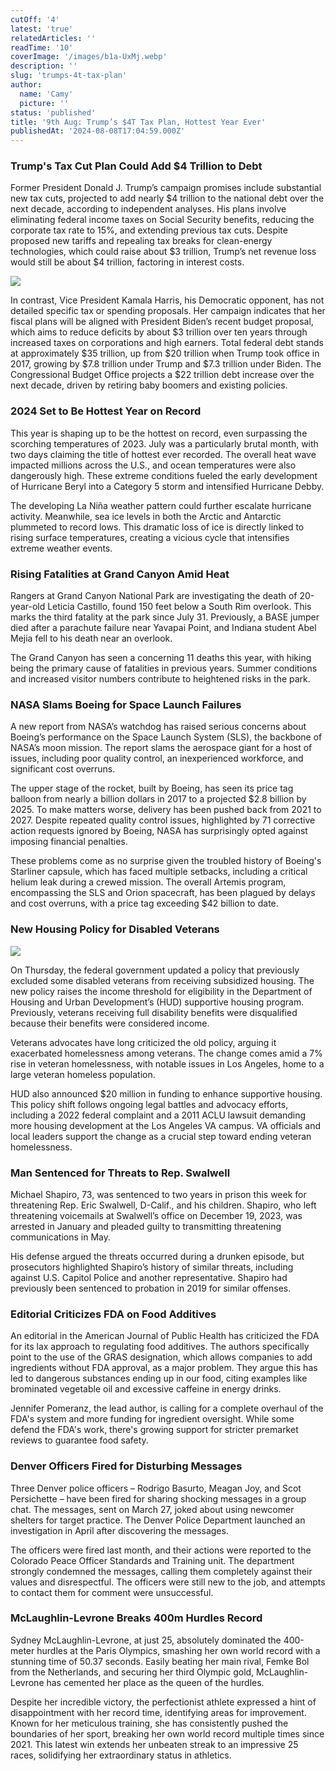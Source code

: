 ```yaml
---
cutOff: '4'
latest: 'true'
relatedArticles: ''
readTime: '10'
coverImage: '/images/b1a-UxMj.webp'
description: ''
slug: 'trumps-4t-tax-plan'
author:
  name: 'Camy'
  picture: ''
status: 'published'
title: '9th Aug: Trump’s $4T Tax Plan, Hottest Year Ever'
publishedAt: '2024-08-08T17:04:59.000Z'
---
```


### Trump's Tax Cut Plan Could Add $4 Trillion to Debt

Former President Donald J. Trump’s campaign promises include substantial new tax cuts, projected to add nearly $4 trillion to the national debt over the next decade, according to independent analyses. His plans involve eliminating federal income taxes on Social Security benefits, reducing the corporate tax rate to 15%, and extending previous tax cuts. Despite proposed new tariffs and repealing tax breaks for clean-energy technologies, which could raise about $3 trillion, Trump’s net revenue loss would still be about $4 trillion, factoring in interest costs.

![](/images/b1a-k4Mz.webp)

In contrast, Vice President Kamala Harris, his Democratic opponent, has not detailed specific tax or spending proposals. Her campaign indicates that her fiscal plans will be aligned with President Biden’s recent budget proposal, which aims to reduce deficits by about $3 trillion over ten years through increased taxes on corporations and high earners. Total federal debt stands at approximately $35 trillion, up from $20 trillion when Trump took office in 2017, growing by $7.8 trillion under Trump and $7.3 trillion under Biden. The Congressional Budget Office projects a $22 trillion debt increase over the next decade, driven by retiring baby boomers and existing policies.

### 2024 Set to Be Hottest Year on Record

This year is shaping up to be the hottest on record, even surpassing the scorching temperatures of 2023. July was a particularly brutal month, with two days claiming the title of hottest ever recorded. The overall heat wave impacted millions across the U.S., and ocean temperatures were also dangerously high. These extreme conditions fueled the early development of Hurricane Beryl into a Category 5 storm and intensified Hurricane Debby.

The developing La Niña weather pattern could further escalate hurricane activity. Meanwhile, sea ice levels in both the Arctic and Antarctic plummeted to record lows. This dramatic loss of ice is directly linked to rising surface temperatures, creating a vicious cycle that intensifies extreme weather events.

### Rising Fatalities at Grand Canyon Amid Heat

Rangers at Grand Canyon National Park are investigating the death of 20-year-old Leticia Castillo, found 150 feet below a South Rim overlook. This marks the third fatality at the park since July 31. Previously, a BASE jumper died after a parachute failure near Yavapai Point, and Indiana student Abel Mejia fell to his death near an overlook.

The Grand Canyon has seen a concerning 11 deaths this year, with hiking being the primary cause of fatalities in previous years. Summer conditions and increased visitor numbers contribute to heightened risks in the park.

### NASA Slams Boeing for Space Launch Failures

A new report from NASA’s watchdog has raised serious concerns about Boeing’s performance on the Space Launch System (SLS), the backbone of NASA’s moon mission. The report slams the aerospace giant for a host of issues, including poor quality control, an inexperienced workforce, and significant cost overruns.

The upper stage of the rocket, built by Boeing, has seen its price tag balloon from nearly a billion dollars in 2017 to a projected $2.8 billion by 2025. To make matters worse, delivery has been pushed back from 2021 to 2027. Despite repeated quality control issues, highlighted by 71 corrective action requests ignored by Boeing, NASA has surprisingly opted against imposing financial penalties.

These problems come as no surprise given the troubled history of Boeing's Starliner capsule, which has faced multiple setbacks, including a critical helium leak during a crewed mission. The overall Artemis program, encompassing the SLS and Orion spacecraft, has been plagued by delays and cost overruns, with a price tag exceeding $42 billion to date.

### New Housing Policy for Disabled Veterans

![](/images/b1b-kyMj.webp)

On Thursday, the federal government updated a policy that previously excluded some disabled veterans from receiving subsidized housing. The new policy raises the income threshold for eligibility in the Department of Housing and Urban Development’s (HUD) supportive housing program. Previously, veterans receiving full disability benefits were disqualified because their benefits were considered income.

Veterans advocates have long criticized the old policy, arguing it exacerbated homelessness among veterans. The change comes amid a 7% rise in veteran homelessness, with notable issues in Los Angeles, home to a large veteran homeless population.

HUD also announced $20 million in funding to enhance supportive housing. This policy shift follows ongoing legal battles and advocacy efforts, including a 2022 federal complaint and a 2011 ACLU lawsuit demanding more housing development at the Los Angeles VA campus. VA officials and local leaders support the change as a crucial step toward ending veteran homelessness.

### **Man Sentenced for Threats to Rep. Swalwell**

Michael Shapiro, 73, was sentenced to two years in prison this week for threatening Rep. Eric Swalwell, D-Calif., and his children. Shapiro, who left threatening voicemails at Swalwell’s office on December 19, 2023, was arrested in January and pleaded guilty to transmitting threatening communications in May.

His defense argued the threats occurred during a drunken episode, but prosecutors highlighted Shapiro’s history of similar threats, including against U.S. Capitol Police and another representative. Shapiro had previously been sentenced to probation in 2019 for similar offenses.

### Editorial Criticizes FDA on Food Additives

An editorial in the American Journal of Public Health has criticized the FDA for its lax approach to regulating food additives. The authors specifically point to the use of the GRAS designation, which allows companies to add ingredients without FDA approval, as a major problem. They argue this has led to dangerous substances ending up in our food, citing examples like brominated vegetable oil and excessive caffeine in energy drinks.

Jennifer Pomeranz, the lead author, is calling for a complete overhaul of the FDA's system and more funding for ingredient oversight. While some defend the FDA's work, there's growing support for stricter premarket reviews to guarantee food safety.

### **Denver Officers Fired for Disturbing Messages**

Three Denver police officers – Rodrigo Basurto, Meagan Joy, and Scot Persichette – have been fired for sharing shocking messages in a group chat. The messages, sent on March 27, joked about using newcomer shelters for target practice. The Denver Police Department launched an investigation in April after discovering the messages.

The officers were fired last month, and their actions were reported to the Colorado Peace Officer Standards and Training unit. The department strongly condemned the messages, calling them completely against their values and disrespectful. The officers were still new to the job, and attempts to contact them for comment were unsuccessful.

### **McLaughlin-Levrone Breaks 400m Hurdles Record**

Sydney McLaughlin-Levrone, at just 25, absolutely dominated the 400-meter hurdles at the Paris Olympics, smashing her own world record with a stunning time of 50.37 seconds. Easily beating her main rival, Femke Bol from the Netherlands, and securing her third Olympic gold, McLaughlin-Levrone has cemented her place as the queen of the hurdles.

Despite her incredible victory, the perfectionist athlete expressed a hint of disappointment with her record time, identifying areas for improvement. Known for her meticulous training, she has consistently pushed the boundaries of her sport, breaking her own world record multiple times since 2021. This latest win extends her unbeaten streak to an impressive 25 races, solidifying her extraordinary status in athletics.

### 

### 